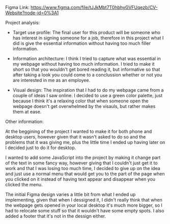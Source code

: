 Figma Link: https://www.figma.com/file/tJJkMbt7T0hbhyGVFUqezb/CV-Website?node-id=0%3A1

Project analysis:
- Target use profile: The final user for this product will be someone who has interest in signing someone for a job, therefore
in this project what I did is give the essential information without having too much filler information.

- Information architecture: I think I tried to capture what was essential in my webpage without having too much information.
I tried to make it short so that you wouldn't get bored reading it, but informative so that after taking a look you could come
to a conclussion whether or not you are interested in me as an employee.

- Visual design: The inspiration that I had to do my webpage came from a couple of ideas I saw online. I decided to use 
a green color palette, just because I think it's a relaxing color that when someone open the webpage doesn't
get overwhelmed by the visauls, but rather makes them at ease.

Other information:

At the beggining of the project I wanted to make it for both phone and desktop users, however given that it
wasn't asked to do so and the problems that it was giving me, plus the little time I ended up having later on
I decided just to do it for desktop.

I wanted to add some JavaScript into the project by making it change part of the text in some fancy way, however
giving that I couldn't just get it to work and that I was losing too much time, I decided to give up on the idea
and just use a normal menu that would get you to the part of the page when you clicked on it instead of having
text appear and disappear when you clicked the menu.

The initial Figma design varies a little bit from what I ended up implementing, given that when I dessigned it,
I didn't really think that when the webpage gets opened in your local desktop it's much more bigger, so I had to
relocate some stuff so that it wouldn't have some empty spots. I also added a footer that it's not in the dessign
either.